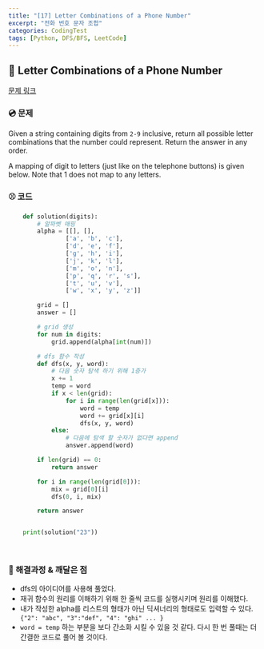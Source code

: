 ```yaml
---
title: "[17] Letter Combinations of a Phone Number"
excerpt: "전화 번호 문자 조합"
categories: CodingTest
tags: [Python, DFS/BFS, LeetCode]
---
```


## 🍎 Letter Combinations of a Phone Number
[문제 링크](https://leetcode.com/problems/letter-combinations-of-a-phone-number)

### 💿 문제
Given a string containing digits from `2-9` inclusive, return all possible letter combinations that the number could represent. Return the answer in any order.

A mapping of digit to letters (just like on the telephone buttons) is given below. Note that 1 does not map to any letters.
<br>

### ⚾ 코드

```python
    def solution(digits):
        # 알파벳 매핑
        alpha = [[], [],
                ['a', 'b', 'c'],
                ['d', 'e', 'f'],
                ['g', 'h', 'i'],
                ['j', 'k', 'l'],
                ['m', 'o', 'n'],
                ['p', 'q', 'r', 's'],
                ['t', 'u', 'v'],
                ['w', 'x', 'y', 'z']]

        grid = []
        answer = []

        # grid 생성
        for num in digits:
            grid.append(alpha[int(num)])

        # dfs 함수 작성
        def dfs(x, y, word):
            # 다음 숫자 탐색 하기 위해 1증가
            x += 1
            temp = word
            if x < len(grid):
                for i in range(len(grid[x])):
                    word = temp
                    word += grid[x][i]
                    dfs(x, y, word)
            else:
                # 다음에 탐색 할 숫자가 없다면 append
                answer.append(word)

        if len(grid) == 0:
            return answer

        for i in range(len(grid[0])):
            mix = grid[0][i]
            dfs(0, i, mix)

        return answer


    print(solution("23"))

```
<br>

### 🔔 해결과정 & 깨달은 점

- dfs의 아이디어를 사용해 풀었다.
- 재귀 함수의 원리를 이해하기 위해 한 줄씩 코드를 실행시키며 원리를 이해했다.
- 내가 작성한 alpha를 리스트의 형태가 아닌 딕셔너리의 형태로도 입력할 수 있다. <br>
`{"2": "abc", "3":"def", "4": "ghi" ... }`
- `word = temp` 하는 부분을 보다 간소화 시킬 수 있을 것 같다. 다시 한 번 풀때는 더 간결한 코드로 풀어 볼 것이다.